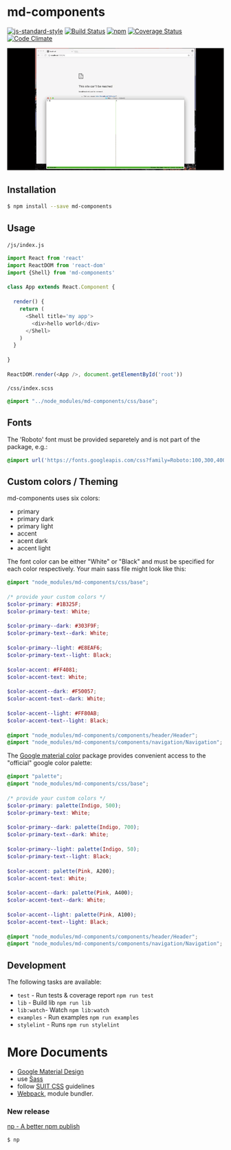 
# md-components

[![js-standard-style](https://img.shields.io/badge/code%20style-standard-brightgreen.svg)](http://standardjs.com/)
[![Build Status](https://travis-ci.org/HBM/md-components.svg?branch=master)](https://travis-ci.org/HBM/md-components)
[![npm](https://img.shields.io/npm/v/md-components.svg)](https://www.npmjs.com/package/md-components)
[![Coverage Status](https://coveralls.io/repos/github/HBM/md-components/badge.svg)](https://coveralls.io/github/HBM/md-components)
[![Code Climate](https://codeclimate.com/github/HBM/md-components/badges/gpa.svg)](https://codeclimate.com/github/HBM/md-components)

![](https://github.com/HBM/md-components/blob/master/examples/public/img/screencast.gif)

## Installation

```bash
$ npm install --save md-components
```

## Usage

`/js/index.js`

```js
import React from 'react'
import ReactDOM from 'react-dom'
import {Shell} from 'md-components'

class App extends React.Component {

  render() {
    return (
      <Shell title='my app'>
        <div>hello world</div>
      </Shell>
    )
  }

}

ReactDOM.render(<App />, document.getElementById('root'))
```

`/css/index.scss`

```scss
@import "../node_modules/md-components/css/base";
```

## Fonts

The 'Roboto' font must be provided separetely and is not part of the package, e.g.:

```css
@import url('https://fonts.googleapis.com/css?family=Roboto:100,300,400,500,700');
```

## Custom colors / Theming

md-components uses six colors:

 - primary
 - primary dark
 - primary light
 - accent
 - acent dark
 - accent light

The font color can be either "White" or "Black" and must be specified for each color respectively.
Your main sass file might look like this:

```scss
@import "node_modules/md-components/css/base";

/* provide your custom colors */
$color-primary: #1B325F;
$color-primary-text: White;

$color-primary--dark: #303F9F;
$color-primary-text--dark: White;

$color-primary--light: #E8EAF6;
$color-primary-text--light: Black;

$color-accent: #FF4081;
$color-accent-text: White;

$color-accent--dark: #F50057;
$color-accent-text--dark: White;

$color-accent--light: #FF80AB;
$color-accent-text--light: Black;

@import "node_modules/md-components/components/header/Header";
@import "node_modules/md-components/components/navigation/Navigation";
```

The [Google material color](https://github.com/danlevan/google-material-color) package provides convenient access to the "official" google color palette:

```scss
@import "palette";
@import "node_modules/md-components/css/base";

/* provide your custom colors */
$color-primary: palette(Indigo, 500);
$color-primary-text: White;

$color-primary--dark: palette(Indigo, 700);
$color-primary-text--dark: White;

$color-primary--light: palette(Indigo, 50);
$color-primary-text--light: Black;

$color-accent: palette(Pink, A200);
$color-accent-text: White;

$color-accent--dark: palette(Pink, A400);
$color-accent-text--dark: White;

$color-accent--light: palette(Pink, A100);
$color-accent-text--light: Black;

@import "node_modules/md-components/components/header/Header";
@import "node_modules/md-components/components/navigation/Navigation";
```

## Development

The following tasks are available: 
- `test` - Run tests & coverage report `npm run test`
- `lib` - Build lib `npm run lib`
- `lib:watch`- Watch `npm lib:watch`
- `examples` - Run examples `npm run examples`
- `stylelint` - Runs `npm run stylelint`

# More Documents
- [Google Material Design](https://www.google.com/design/spec/material-design/introduction.html)
- use [Sass](http://sass-lang.com/)
- follow [SUIT CSS](https://suitcss.github.io/) guidelines
- [Webpack](https://webpack.github.io/), module bundler.

### New release

[np - A better npm publish](https://github.com/sindresorhus/np)

```
$ np
```
